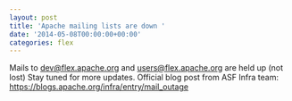 ```yaml
---
layout: post
title: 'Apache mailing lists are down '
date: '2014-05-08T00:00:00+00:00'
categories: flex
---
```

Mails to dev@flex.apache.org and users@flex.apache.org are held up (not lost) Stay tuned for more updates.
Official blog post from ASF Infra team: <a href="https://blogs.apache.org/infra/entry/mail_outage">https://blogs.apache.org/infra/entry/mail_outage</a>
